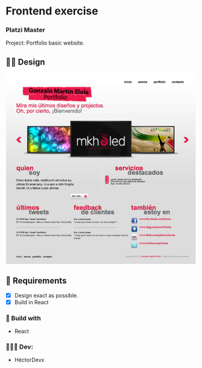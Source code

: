 # Frontend exercise

### Platzi Master

Project: Portfolio basic website.

## 🐱‍🚀 Design 
![Challenge Design](https://raw.githubusercontent.com/HectorDevx/frontend-excercise-01/master/Dise%C3%B1o.png)

## 🌙 Requirements

- [x] Design exact as possible.
- [x] Build in React

### 🚀 Build with

- React

### 👨🏻‍🚀 Dev:

- HéctorDevx
